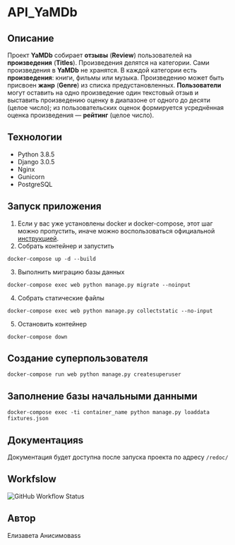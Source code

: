 # API_YaMDb

## Описание 

Проект **YaMDb** собирает **отзывы** (**Review**) пользователей на **произведения** (**Titles**). Произведения делятся на категории. Сами произведения в **YaMDb** не хранятся. В каждой категории есть **произведения**: книги, фильмы или музыка. Произведению может быть присвоен **жанр** (**Genre**) из списка предустановленных. **Пользователи** могут оставить на одно произведение один текстовый отзыв и выставить произведению оценку в диапазоне от одного до десяти (целое число); из пользовательских оценок формируется усреднённая оценка произведения — **рейтинг** (целое число).

## Технологии

-   Python 3.8.5
-   Django 3.0.5
-   Nginx
-   Gunicorn
-   PostgreSQL

## Запуск приложения
1. Если у вас уже установлены docker и docker-compose, этот шаг можно пропустить, иначе можно воспользоваться официальной [инструкцией](https://docs.docker.com/engine/install/).
2. Собрать контейнер и запустить
```
docker-compose up -d --build
```
3. Выполнить миграцию базы данных
```
docker-compose exec web python manage.py migrate --noinput
```
4. Собрать статические файлы
```
docker-compose exec web python manage.py collectstatic --no-input
```
5. Остановить контейнер
```
docker-compose down
```
## Создание суперпользователя
```
docker-compose run web python manage.py createsuperuser
```
## Заполнение базы начальными данными
```
docker-compose exec -ti container_name python manage.py loaddata fixtures.json
```
## Документацияs
Документация будет доступна после запуска проекта по адресу `/redoc/`

## Workfslow
![GitHub Workflow Status](https://img.shields.io/github/workflow/status/ElizavetaAanisimova/yamdb_final/yamdb_workflow.yml)

## Автор
Елизавета Анисимоваss